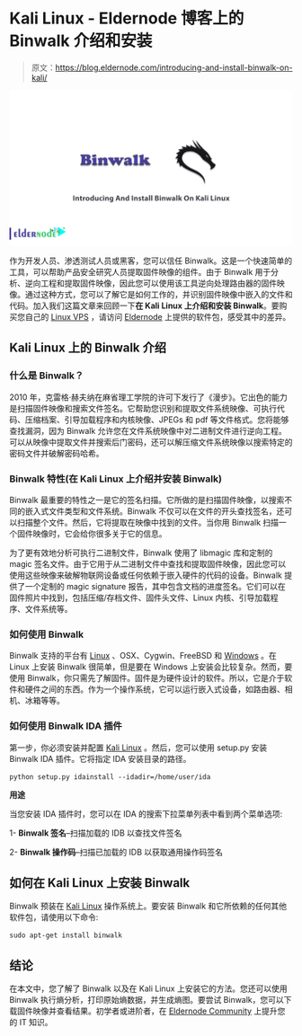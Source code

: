 # Kali Linux - Eldernode 博客上的 Binwalk 介绍和安装

> 原文：<https://blog.eldernode.com/introducing-and-install-binwalk-on-kali/>

![Introducing And Install Binwalk On Kali Linux](img/8cdff3caedd86445756f400201a958a7.png)

作为开发人员、渗透测试人员或黑客，您可以信任 Binwalk。这是一个快速简单的工具，可以帮助产品安全研究人员提取固件映像的组件。由于 Binwalk 用于分析、逆向工程和提取固件映像，因此您可以使用该工具逆向处理路由器的固件映像。通过这种方式，您可以了解它是如何工作的，并识别固件映像中嵌入的文件和代码。加入我们这篇文章来回顾一下**在 Kali Linux 上介绍和安装 Binwalk**。要购买您自己的 [Linux VPS](https://eldernode.com/linux-vps/) ，请访问 [Eldernode](https://eldernode.com/) 上提供的软件包，感受其中的差异。

## **Kali Linux 上的 Binwalk 介绍**

### **什么是 Binwalk？**

2010 年，克雷格·赫夫纳在麻省理工学院的许可下发行了《漫步》。它出色的能力是扫描固件映像和搜索文件签名。它帮助您识别和提取文件系统映像、可执行代码、压缩档案、引导加载程序和内核映像、JPEGs 和 pdf 等文件格式。您将能够查找漏洞，因为 Binwalk 允许您在文件系统映像中对二进制文件进行逆向工程。可以从映像中提取文件并搜索后门密码，还可以解压缩文件系统映像以搜索特定的密码文件并破解密码哈希。

### **Binwalk 特性(在 Kali Linux 上介绍并安装 Binwalk)**

Binwalk 最重要的特性之一是它的签名扫描。它所做的是扫描固件映像，以搜索不同的嵌入式文件类型和文件系统。Binwalk 不仅可以在文件的开头查找签名，还可以扫描整个文件。然后，它将提取在映像中找到的文件。当你用 Binwalk 扫描一个固件映像时，它会给你很多关于它的信息。

为了更有效地分析可执行二进制文件，Binwalk 使用了 libmagic 库和定制的 magic 签名文件。由于它用于从二进制文件中查找和提取固件映像，因此您可以使用这些映像来破解物联网设备或任何依赖于嵌入硬件的代码的设备。Binwalk 提供了一个定制的 magic signature 报告，其中包含文档的进度签名。它们可以在固件照片中找到，包括压缩/存档文件、固件头文件、Linux 内核、引导加载程序、文件系统等。

### **如何使用 Binwalk**

Binwalk 支持的平台有 [Linux](https://blog.eldernode.com/tag/linux/) 、OSX、Cygwin、FreeBSD 和 [Windows](https://blog.eldernode.com/tag/windows/) 。在 Linux 上安装 Binwalk 很简单，但是要在 Windows 上安装会比较复杂。然而，要使用 Binwalk，你只需先了解固件。固件是为硬件设计的软件。所以，它是介于软件和硬件之间的东西。作为一个操作系统，它可以运行嵌入式设备，如路由器、相机、冰箱等等。

### **如何使用 Binwalk IDA 插件**

第一步，你必须安装并配置 [Kali Linux](https://blog.eldernode.com/install-and-configure-kali-linux-on-vps/) 。然后，您可以使用 setup.py 安装 Binwalk IDA 插件。它将指定 IDA 安装目录的路径。

```
python setup.py idainstall --idadir=/home/user/ida
```

**用途**

当您安装 IDA 插件时，您可以在 IDA 的搜索下拉菜单列表中看到两个菜单选项:

1- **Binwalk 签名**–扫描加载的 IDB 以查找文件签名

2- **Binwalk 操作码**–扫描已加载的 IDB 以获取通用操作码签名

## **如何在 Kali Linux 上安装 Binwalk**

Binwalk 预装在 [Kali Linux](https://blog.eldernode.com/tag/kali-linux/) 操作系统上。要安装 Binwalk 和它所依赖的任何其他软件包，请使用以下命令:

```
sudo apt-get install binwalk
```

## 结论

在本文中，您了解了 Binwalk 以及在 Kali Linux 上安装它的方法。您还可以使用 Binwalk 执行熵分析，打印原始熵数据，并生成熵图。要尝试 Binwalk，您可以下载固件映像并查看结果。初学者或进阶者，在 [Eldernode Community](https://community.eldernode.com/) 上提升您的 IT 知识。
